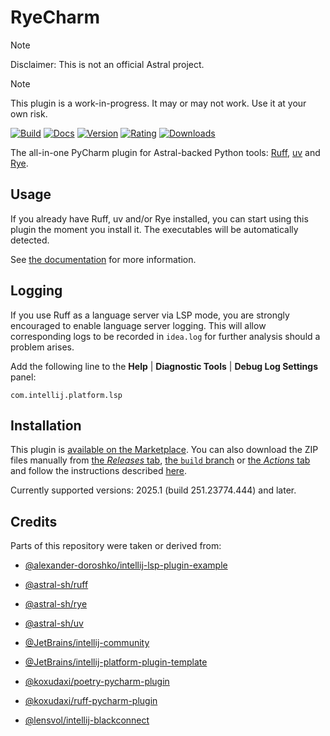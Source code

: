 # RyeCharm

> [!NOTE]
> Disclaimer: This is not an official Astral project.

> [!NOTE]
> This plugin is a work-in-progress.
> It may or may not work.
> Use it at your own risk.

[![Build](https://github.com/InSyncWithFoo/ryecharm/actions/workflows/build.yaml/badge.svg)][5]
[![Docs](https://github.com/InSyncWithFoo/ryecharm/actions/workflows/docs.yaml/badge.svg)][6]
[![Version](https://img.shields.io/jetbrains/plugin/v/25230)][7]
[![Rating](https://img.shields.io/jetbrains/plugin/r/rating/25230)][8]
[![Downloads](https://img.shields.io/jetbrains/plugin/d/25230)][9]

<!-- Plugin description -->
The all-in-one PyCharm plugin for Astral-backed Python tools:
[Ruff][1], [uv][2] and [Rye][3].


## Usage

If you already have Ruff, uv and/or Rye installed,
you can start using this plugin the moment you install it.
The executables will be automatically detected.

See [the documentation][4] for more information.


## Logging

If you use Ruff as a language server via LSP mode,
you are strongly encouraged to enable language server logging.
This will allow corresponding logs to be recorded in `idea.log`
for further analysis should a problem arises.

Add the following line to the <b>Help</b> |
<b>Diagnostic Tools</b> | <b>Debug Log Settings</b> panel:

```text
com.intellij.platform.lsp
```


  [1]: https://github.com/astral-sh/ruff
  [2]: https://github.com/astral-sh/uv
  [3]: https://github.com/astral-sh/rye
  [4]: https://insyncwithfoo.github.io/ryecharm
<!-- Plugin description end -->


## Installation

This plugin is [available on the Marketplace][7].
You can also download the ZIP files manually from [the <i>Releases</i> tab][10],
[the `build` branch][11] or [the <i>Actions</i> tab][12]
and follow the instructions described [here][13].

Currently supported versions:
2025.1 (build 251.23774.444) and later.


## Credits

Parts of this repository were taken or derived from:

* [@alexander-doroshko/intellij-lsp-plugin-example][14]
* [@astral-sh/ruff][1]
* [@astral-sh/rye][3]
* [@astral-sh/uv][2]
* [@JetBrains/intellij-community][15]
* [@JetBrains/intellij-platform-plugin-template][16]
* [@koxudaxi/poetry-pycharm-plugin][17]
* [@koxudaxi/ruff-pycharm-plugin][18]
* [@lensvol/intellij-blackconnect][19]


  [5]: https://github.com/InSyncWithFoo/ryecharm/actions/workflows/build.yaml
  [6]: https://github.com/InSyncWithFoo/ryecharm/actions/workflows/docs.yaml
  [7]: https://plugins.jetbrains.com/plugin/25230/versions
  [8]: https://plugins.jetbrains.com/plugin/25230/reviews
  [9]: https://plugins.jetbrains.com/plugin/25230
  [10]: https://github.com/InSyncWithFoo/ryecharm/releases
  [11]: https://github.com/InSyncWithFoo/ryecharm/tree/build
  [12]: https://github.com/InSyncWithFoo/ryecharm/actions/workflows/build.yaml
  [13]: https://www.jetbrains.com/help/pycharm/managing-plugins.html#install_plugin_from_disk
  [14]: https://github.com/alexander-doroshko/intellij-lsp-plugin-example
  [15]: https://github.com/JetBrains/intellij-community
  [16]: https://github.com/JetBrains/intellij-platform-plugin-template
  [17]: https://github.com/koxudaxi/poetry-pycharm-plugin
  [18]: https://github.com/koxudaxi/ruff-pycharm-plugin
  [19]: https://github.com/lensvol/intellij-blackconnect
